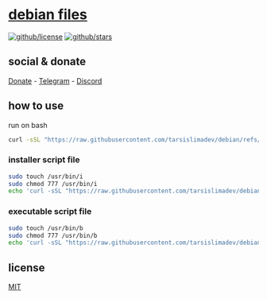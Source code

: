 # [debian files]()

[![github/license](https://img.shields.io/github/license/brtmvdl/debian)](https://img.shields.io/github/license/brtmvdl/debian)  [![github/stars](https://img.shields.io/github/stars/brtmvdl/debian?style=social)](https://img.shields.io/github/stars/brtmvdl/antify?style=social)

## social & donate

[Donate](https://link.mercadopago.com.br/brtmvdl) - [Telegram](https://t.me/+KRmg5MlqgMk0MTg5) - [Discord](https://discord.gg/FpxetYYp)

## how to use

run on bash

```sh
curl -sSL "https://raw.githubusercontent.com/tarsislimadev/debian/refs/heads/main/src/install/nvm.sh" | bash
```

### installer script file

```sh
sudo touch /usr/bin/i
sudo chmod 777 /usr/bin/i
echo 'curl -sSL "https://raw.githubusercontent.com/tarsislimadev/debian/refs/heads/main/src/install/${1}.sh" | bash' > /usr/bin/i
```

### executable script file

```sh
sudo touch /usr/bin/b
sudo chmod 777 /usr/bin/b
echo 'curl -sSL "https://raw.githubusercontent.com/tarsislimadev/debian/refs/heads/main/src/bin/${1}.sh" | bash' > /usr/bin/b
```

## license

[MIT](./LICENSE)
